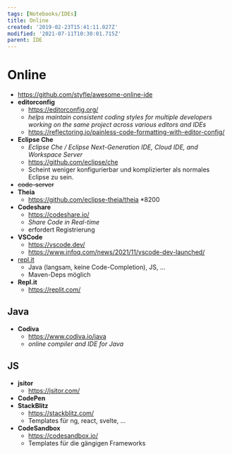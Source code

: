 ```yaml
---
tags: [Notebooks/IDEs]
title: Online
created: '2019-02-23T15:41:11.027Z'
modified: '2021-07-11T10:30:01.715Z'
parent: IDE
---
```


# Online
- <https://github.com/styfle/awesome-online-ide>
- **editorconfig**
  - <https://editorconfig.org/>
  - *helps maintain consistent coding styles for multiple developers working on the same project across various editors and IDEs*
  - https://reflectoring.io/painless-code-formatting-with-editor-config/
- **Eclipse Che**
  - *Eclipse Che / Eclipse Next-Generation IDE, Cloud IDE, and Workspace Server*
  - https://github.com/eclipse/che
  - Scheint weniger konfigurierbar und komplizierter als normales Eclipse zu sein.
- ~~code-server~~
- **Theia**
  - <https://github.com/eclipse-theia/theia> *8200
- **Codeshare**
  - <https://codeshare.io/>
  - *Share Code in Real-time*
  - erfordert Registrierung
- **VSCode**
  - <https://vscode.dev/>
  - <https://www.infoq.com/news/2021/11/vscode-dev-launched/>
- [repl.it](https://repl.it/)
  - Java (langsam, keine Code-Completion), JS, ...
  - Maven-Deps möglich
- **Repl.it**
  - <https://replit.com/>


## Java
- **Codiva**
  - <https://www.codiva.io/java>
  - *online compiler and IDE for Java*


## JS
- **jsitor**
  - <https://jsitor.com/>
- **CodePen**
- **StackBlitz**
  - <https://stackblitz.com/>
  - Templates für ng, react, svelte, ...
- **CodeSandbox**
  - <https://codesandbox.io/>
  - Templates für die gängigen Frameworks
